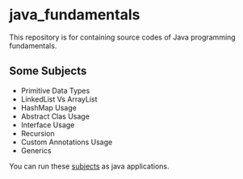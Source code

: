 # java_fundamentals
This repository is for containing source codes of Java programming fundamentals.

## Some Subjects
* Primitive Data Types
* LinkedList Vs ArrayList
* HashMap Usage
* Abstract Clas Usage
* Interface Usage
* Recursion
* Custom Annotations Usage
* Generics

You can run these [subjects](https://github.com/AyberkYavuz/java_fundamentals/tree/main/main_module/src/applications) as java applications.

